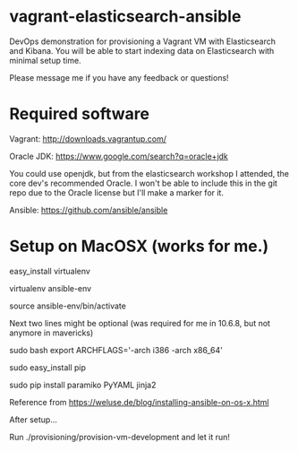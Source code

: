 vagrant-elasticsearch-ansible
=============================

DevOps demonstration for provisioning a Vagrant VM with Elasticsearch and Kibana.
You will be able to start indexing data on Elasticsearch with minimal setup time.

Please message me if you have any feedback or questions!

Required software
=============================

Vagrant: http://downloads.vagrantup.com/

Oracle JDK: https://www.google.com/search?q=oracle+jdk

  You could use openjdk, but from the elasticsearch workshop I attended, the core dev's recommended Oracle.
  I won't be able to include this in the git repo due to the Oracle license but I'll make a marker for it.
  
Ansible: https://github.com/ansible/ansible

Setup on MacOSX (works for me.)
======

easy_install virtualenv

virtualenv ansible-env

source ansible-env/bin/activate

Next two lines might be optional (was required for me in 10.6.8, but not anymore in mavericks)

  sudo bash
  export ARCHFLAGS='-arch i386 -arch x86_64'

sudo easy_install pip

sudo pip install paramiko PyYAML jinja2

Reference from https://weluse.de/blog/installing-ansible-on-os-x.html

After setup...

Run ./provisioning/provision-vm-development and let it run!
